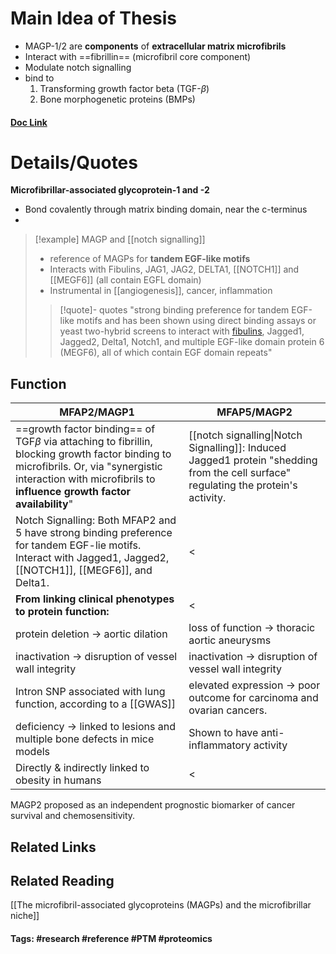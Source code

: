 # Main Idea of Thesis

- MAGP-1/2 are **components** of **extracellular matrix microfibrils**
- Interact with ==fibrillin== (microfibril core component)
- Modulate notch signalling
- bind to
	1. Transforming growth factor beta (TGF-$\beta$)
	2. Bone morphogenetic proteins (BMPs)
#### [Doc Link](https://www.sciencedirect.com/science/article/pii/S0945053X17304936)

# Details/Quotes

**Microfibrillar-associated glycoprotein-1 and -2**

- Bond covalently through matrix binding domain, near the c-terminus
- 

> [!example] MAGP and [[notch signalling]]
> - reference of MAGPs for **tandem EGF-like motifs**
> - Interacts with Fibulins, JAG1, JAG2, DELTA1, [[NOTCH1]] and [[MEGF6]] (all contain EGFL domain)
> - Instrumental in [[angiogenesis]], cancer, inflammation
> 
> >[!quote]- quotes
> > "strong binding preference for tandem EGF-like motifs and has been shown using direct binding assays or yeast two-hybrid screens to interact with [fibulins](https://www.sciencedirect.com/topics/biochemistry-genetics-and-molecular-biology/fibulin "Learn more about fibulins from ScienceDirect's AI-generated Topic Pages"), Jagged1, Jagged2, Delta1, Notch1, and multiple EGF-like domain protein 6 (MEGF6), all of which contain EGF domain repeats"

## Function 

| MFAP2/MAGP1                                                                                                                                                                                                         | MFAP5/MAGP2                                                                                                                         |
| ------------------------------------------------------------------------------------------------------------------------------------------------------------------------------------------------------------------- | ----------------------------------------------------------------------------------------------------------------------------------- |
| ==growth factor binding== of TGF$\beta$ via attaching to fibrillin, blocking growth factor binding to microfibrils. Or, via "synergistic interaction with microfibrils to **influence growth factor availability**" | [[notch signalling\|Notch Signalling]]: Induced Jagged1 protein "shedding from the cell surface" regulating the protein's activity. |
| Notch Signalling: Both MFAP2 and 5 have strong binding preference for tandem EGF-lie motifs. Interact with Jagged1, Jagged2, [[NOTCH1]], [[MEGF6]], and Delta1.                                                     | <                                                                                                                                   |
| **From linking clinical phenotypes to protein function:**                                                                                                                                                           | <                                                                                                                                   |
| protein deletion -> aortic dilation                                                                                                                                                                                 | loss of function -> thoracic aortic aneurysms                                                                                       |
| inactivation -> disruption of vessel wall integrity                                                                                                                                                                 | inactivation -> disruption of vessel wall integrity                                                                                 |
| Intron SNP associated with lung function, according to a [[GWAS]]                                                                                                                                                   | elevated expression -> poor outcome for carcinoma and ovarian cancers.                                                              |
| deficiency -> linked to lesions and multiple bone defects in mice models                                                                                                                                            | Shown to have anti-inflammatory activity                                                                                            |
| Directly & indirectly linked to obesity in humans                                                                                                                                                                   | <                                                                                                                                   |


MAGP2 proposed as an independent prognostic biomarker of cancer survival and chemosensitivity.


## Related Links

## Related Reading
[[The microfibril-associated glycoproteins (MAGPs) and the microfibrillar niche]]


#### Tags: #research #reference #PTM #proteomics 